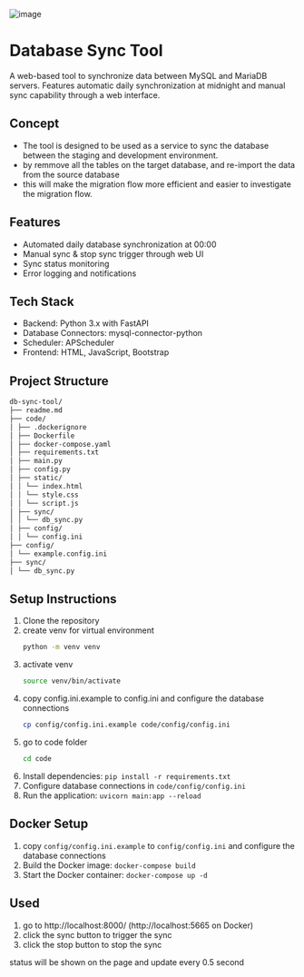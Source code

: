 ![image](https://github.com/user-attachments/assets/b8e452f5-239b-4313-975c-0319d54af7e4)

# Database Sync Tool

A web-based tool to synchronize data between MySQL and MariaDB servers. Features automatic daily synchronization at midnight and manual sync capability through a web interface.

## Concept
- The tool is designed to be used as a service to sync the database between the staging and development environment.
- by remmove all the tables on the target database, and re-import the data from the source database
- this will make the migration flow more efficient and easier to investigate the migration flow.

## Features
- Automated daily database synchronization at 00:00
- Manual sync & stop sync trigger through web UI
- Sync status monitoring
- Error logging and notifications

## Tech Stack
- Backend: Python 3.x with FastAPI
- Database Connectors: mysql-connector-python
- Scheduler: APScheduler
- Frontend: HTML, JavaScript, Bootstrap

## Project Structure
```bash
db-sync-tool/
├── readme.md
├── code/
│ ├── .dockerignore
│ ├── Dockerfile
│ ├── docker-compose.yaml
│ ├── requirements.txt
│ ├── main.py
│ ├── config.py
│ ├── static/
│ │ └── index.html
│ │ └── style.css
│ │ └── script.js
│ ├── sync/
│ │ └── db_sync.py
│ ├── config/
│ │ └── config.ini
├── config/
│ └── example.config.ini
├── sync/
│ └── db_sync.py
```

## Setup Instructions
1. Clone the repository
2. create venv for virtual environment
    ```bash
    python -m venv venv
    ```
3. activate venv
    ```bash
    source venv/bin/activate
2. copy config.ini.example to config.ini and configure the database connections
    ```bash
    cp config/config.ini.example code/config/config.ini
    ```
3. go to code folder
    ```bash
    cd code
    ```
4. Install dependencies: `pip install -r requirements.txt`
5. Configure database connections in `code/config/config.ini`
6. Run the application: `uvicorn main:app --reload`

## Docker Setup
1. copy `config/config.ini.example` to `config/config.ini` and configure the database connections
2. Build the Docker image: `docker-compose build`
3. Start the Docker container: `docker-compose up -d`

## Used
1. go to http://localhost:8000/ (http://localhost:5665 on Docker)
2. click the sync button to trigger the sync
3. click the stop button to stop the sync

status will be shown on the page and update every 0.5 second


